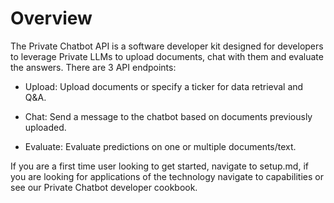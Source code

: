 # Overview

The Private Chatbot API is a software developer kit designed for developers to leverage Private LLMs to upload documents, chat with them and evaluate the answers. There are 3 API endpoints:

- Upload: Upload documents or specify a ticker for data retrieval and Q&A.

- Chat: Send a message to the chatbot based on documents previously uploaded.

- Evaluate: Evaluate predictions on one or multiple documents/text.

If you are a first time user looking to get started, navigate to setup.md, if you are looking for applications of the technology navigate to capabilities or see our Private Chatbot developer cookbook.